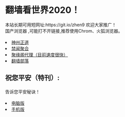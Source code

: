 # 翻墙看世界2020！
<div>本站长期可用短网址:https://git.io/zhen9 欢迎大家推广！</div>
<div>国产浏览器 ,可能打不开链接,推荐使用Chrom、火狐浏览器。</div>
<div><BR></div>
<li><font class="ws11"><a href="https://github.com/cbzs/fq/blob/master/README.md" title="" target="_blank">神州正道</a></font></li>
  
<li><font class="ws11"><a href="https://github.com/gfw-breaker/banned-news1/blob/master/README.md" title="" target="_blank">禁闻聚合</a></font></li  

<UL>  
<li><font class="ws11"><a href="https://github.com/jyg66/4/wiki" title="" target="_blank">聚缘阁代理（目前速度很快）</a></font></li  

<UL>     
<li><font class="ws11"><a href="https://github.com/osurf/osurf/blob/master/README.md" title="" target="_blank">翻墙部落</a></font></li>

<h2><p><strong>祝您平安（特刊）:</strong></p></h2>
<div>告诉您平安秘诀！</div>
<div><BR></div>
  
<li><font class="ws11"><a href="https://raw.githubusercontent.com/zh99/fanqiang8/master/zhunipingan_read.pdf" title="" target="_blank">电脑版</a></font></li>

<li><font class="ws11"><a href="https://raw.githubusercontent.com/zh99/fanqiang8/master/zhunipingan_sj.pdf" title="" target="_blank">手机版</a></font></li>
